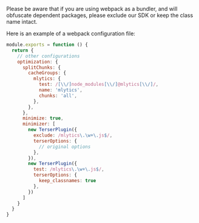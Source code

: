 Please be aware that if you are using webpack as a bundler, and will obfuscate dependent packages, please exclude our SDK or keep the class name intact.

Here is an example of a webpack configuration file:

```javascript
module.exports = function () {
  return {
    // other configurations
    optimization: {
      splitChunks: {
        cacheGroups: {
          mlytics: {
            test: /[\\/]node_modules[\\/]@mlytics[\\/]/,
            name: 'mlytics',
            chunks: 'all',
          },
        },
      },
      minimize: true,
      minimizer: [
        new TerserPlugin({
          exclude: /mlytics\.\w+\.js$/,
          terserOptions: {
            // original options
          },
        }),
        new TerserPlugin({
          test: /mlytics\.\w+\.js$/,
          terserOptions: {
            keep_classnames: true
          },
        })
      ]
    }
  }
}
```
